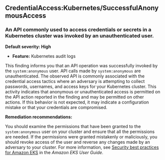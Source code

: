 CredentialAccess:Kubernetes/SuccessfulAnonymousAccess
-----------------------------------------------------


### An API commonly used to access credentials or secrets in a Kubernetes cluster was invoked by an unauthenticated user.


**Default severity: High**


 * **Feature:** Kubernetes audit logs

This finding informs you that an API operation was successfully invoked by the `system:anonymous` user. API calls made by `system:anonymous` are unauthenticated. The observed API is commonly associated with the credential access tactics where an adversary is attempting to collect passwords, usernames, and access keys for your Kubernetes cluster. This activity indicates that anonymous or unauthenticated access is permitted on the API action reported in the finding and may be permitted on other actions. If this behavior is not expected, it may indicate a configuration mistake or that your credentials are compromised. 


**Remediation recommendations:**


You should examine the permissions that have been granted to the `system:anonymous` user on your cluster and ensure that all the permissions are needed. If the permissions were granted mistakenly or maliciously, you should revoke access of the user and reverse any changes made by an adversary to your cluster. For more information, see [Security best practices for Amazon EKS](https://docs.aws.amazon.com/eks/latest/userguide/security-best-practices.html) in the *Amazon EKS User Guide*.

